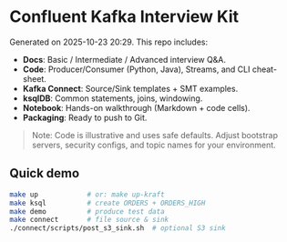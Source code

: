 # Confluent Kafka Interview Kit

Generated on 2025-10-23 20:29. This repo includes:

- **Docs**: Basic / Intermediate / Advanced interview Q&A.
- **Code**: Producer/Consumer (Python, Java), Streams, and CLI cheat-sheet.
- **Kafka Connect**: Source/Sink templates + SMT examples.
- **ksqlDB**: Common statements, joins, windowing.
- **Notebook**: Hands-on walkthrough (Markdown + code cells).
- **Packaging**: Ready to push to Git.

> Note: Code is illustrative and uses safe defaults. Adjust bootstrap servers, security configs, and topic names for your environment.


## Quick demo
```bash
make up            # or: make up-kraft
make ksql          # create ORDERS + ORDERS_HIGH
make demo          # produce test data
make connect       # file source & sink
./connect/scripts/post_s3_sink.sh  # optional S3 sink
```
